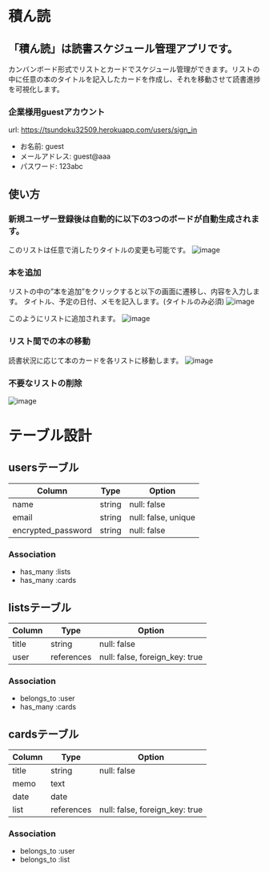 # 積ん読

## 「積ん読」は読書スケジュール管理アプリです。
カンバンボード形式でリストとカードでスケジュール管理ができます。リストの中に任意の本のタイトルを記入したカードを作成し、それを移動させて読書進捗を可視化します。
### 企業様用guestアカウント
url: https://tsundoku32509.herokuapp.com/users/sign_in
- お名前: guest
- メールアドレス: guest@aaa
- パスワード: 123abc

## 使い方
### 新規ユーザー登録後は自動的に以下の3つのボードが自動生成されます。
このリストは任意で消したりタイトルの変更も可能です。
![image](https://user-images.githubusercontent.com/74945462/104792374-8379fc80-57e1-11eb-8387-ffbbd11c08f4.png)

### 本を追加
リストの中の”本を追加”をクリックすると以下の画面に遷移し、内容を入力します。
タイトル、予定の日付、メモを記入します。(タイトルのみ必須)
![image](https://user-images.githubusercontent.com/74945462/104792768-f59f1100-57e2-11eb-9202-a22c144441fa.png)

このようにリストに追加されます。
![image](https://user-images.githubusercontent.com/74945462/104793122-7d394f80-57e4-11eb-9860-f97f52acfc4c.png)

### リスト間での本の移動
読書状況に応じて本のカードを各リストに移動します。
![image](https://gyazo.com/740a7c5e4c245ae3c2d5c5f1249be9d4/raw)

### 不要なリストの削除
![image](https://gyazo.com/38f0a555fe763e5d9773b20db23feeb6/raw)



# テーブル設計

## usersテーブル
| Column             | Type     | Option              |
| ------------------ | -------- | ------------------- |
| name               | string   | null: false         |
| email              | string   | null: false, unique |
| encrypted_password | string   | null: false         |

### Association
- has_many :lists
- has_many :cards

## listsテーブル
| Column           | Type       | Option                         |
| ---------------- | ---------- | ------------------------------ |
| title            | string     | null: false                    |
| user             | references | null: false, foreign_key: true |

### Association
- belongs_to :user
- has_many :cards

## cardsテーブル
| Column           | Type       | Option                         |
| ---------------- | ---------- | ------------------------------ |
| title            | string     | null: false                    |
| memo             | text       |                                |
| date             | date       |                                |
| list             | references | null: false, foreign_key: true |

### Association
- belongs_to :user
- belongs_to :list
